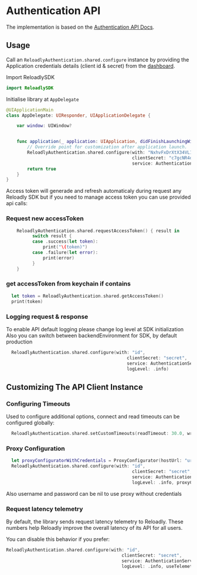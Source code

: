 # Authentication API

The implementation is based on the [Authentication API Docs](https://developers.reloadly.com/#authentication-api).

## Usage

Call an `ReloadlyAuthentication.shared.configure` instance by providing the Application credentials details (client id & secret) from
the [dashboard](https://www.reloadly.com/developers/api-settings).

Import ReloadlySDK
```swift
import ReloadlySDK
```
Initialise library at `AppDelegate`

```swift
@UIApplicationMain
class AppDelegate: UIResponder, UIApplicationDelegate {

    var window: UIWindow?


    func application(_ application: UIApplication, didFinishLaunchingWithOptions launchOptions: [UIApplication.LaunchOptionsKey: Any]?) -> Bool {
        // Override point for customization after application launch.
        ReloadlyAuthentication.shared.configure(with: "NxhvFxDrXtX34VL1DLHsbQGLOPgE8qL9",
                                                clientSecret: "c7gcNR4dOIAlmalojV35okbq--tqqVhPPr2bvcsXlmKadewvaXdRSxENwfpyFywh",
                                                service: AuthenticationService(backendEnvironment: .sandbox))
        return true
    }
}
```

Access token will generade and refresh automaticaly during request any Reloadly SDK but if you need to manage access token you can use provided api calls:

### Request new accessToken
```swift
    ReloadlyAuthentication.shared.requestAccessToken() { result in
          switch result {
          case .success(let token):
              print("\(token)")
          case .failure(let error):
              print(error)
          }
    }
```

### get accessToken from keychain if contains
```swift
  let token = ReloadlyAuthentication.shared.getAccessToken()
  print(token)
```

### Logging request & response

To enable API default logging please change log level at SDK initialization
Also you can switch between backendEnvironment for SDK, by default production

```swift
  ReloadlyAuthentication.shared.configure(with: "id",
                                              clientSecret: "secret",
                                              service: AuthenticationService(backendEnvironment: .sandbox),
                                              logLevel: .info)
```

## Customizing The API Client Instance

### Configuring Timeouts

Used to configure additional options, connect and read timeouts can be configured globally:

```swift
  ReloadlyAuthentication.shared.setCustomTimeouts(readTimeout: 30.0, writeTimeout: 30.0)
```

### Proxy Configuration

```swift
  let proxyConfiguratorWithCredentials = ProxyConfigurator(hostUrl: "url", port: 8043, username: "username", password: "password")
  ReloadlyAuthentication.shared.configure(with: "id",
                                                clientSecret: "secret",
                                                service: AuthenticationService(backendEnvironment: .sandbox),
                                                logLevel: .info, proxyConfiguration: proxyConfiguratorWithCredentials)

```
Also username and password can be nil to use proxy without credentials


### Request latency telemetry

By default, the library sends request latency telemetry to Reloadly. These numbers help Reloadly improve the overall latency of its API for all users.

You can disable this behavior if you prefer:

```swift
ReloadlyAuthentication.shared.configure(with: "id",
                                            clientSecret: "secret",
                                            service: AuthenticationService(backendEnvironment: .sandbox),
                                            logLevel: .info, useTelemetry: false)

```

